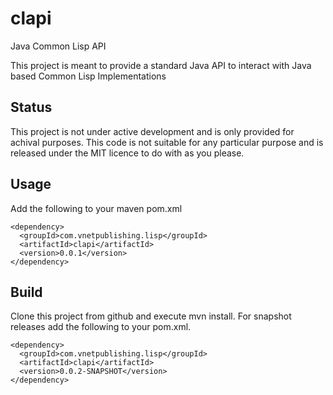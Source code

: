 # clapi
Java Common Lisp API

This project is meant to provide a standard Java API to interact with Java based Common Lisp Implementations

## Status

This project is not under active development and is only provided for achival purposes.  This code is not suitable for any particular purpose and is released under the MIT licence to do with as you please.

## Usage

Add the following to your maven pom.xml

```
<dependency>  
  <groupId>com.vnetpublishing.lisp</groupId>
  <artifactId>clapi</artifactId>
  <version>0.0.1</version>
</dependency>
```

## Build

Clone this project from github and execute mvn install. For snapshot releases
add the following to your pom.xml.

```
<dependency>  
  <groupId>com.vnetpublishing.lisp</groupId>
  <artifactId>clapi</artifactId>
  <version>0.0.2-SNAPSHOT</version>
</dependency>
```
